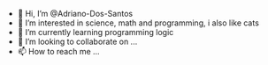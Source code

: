 - 👋 Hi, I’m @Adriano-Dos-Santos
- 👀 I’m interested in science, math and programming, i also like cats
- 🌱 I’m currently learning programming logic 
- 💞️ I’m looking to collaborate on ...
- 📫 How to reach me ...

<!---
Adriano-Dos-Santos/Adriano-Dos-Santos is a ✨ special ✨ repository because its `README.md` (this file) appears on your GitHub profile.
You can click the Preview link to take a look at your changes.
--->
